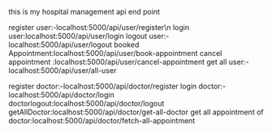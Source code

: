 this is my hospital management api end point

register user:-localhost:5000/api/user/register\n
login user:localhost:5000/api/user/login
logout user:-localhost:5000/api/user/logout
booked Appointment:localhost:5000/api/user/book-appointment
cancel appointment :localhost:5000/api/user/cancel-appointment
get all user:-localhost:5000/api/user/all-user

register doctor:-localhost:5000/api/doctor/register
login doctor:-localhost:5000/api/doctor/login
doctorlogout:localhost:5000/api/doctor/logout
getAllDoctor:localhost:5000/api/doctor/get-all-doctor
get all appointment of doctor:localhost:5000/api/doctor/fetch-all-appointment

